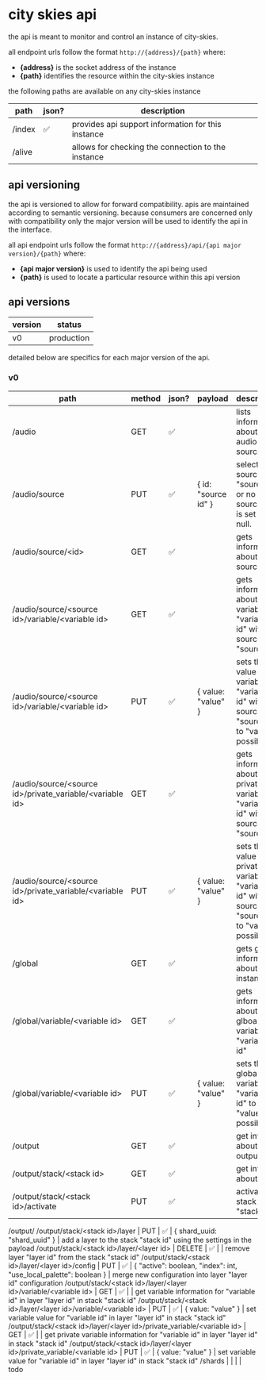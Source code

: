 # city skies api

the api is meant to monitor and control an instance of city-skies.

all endpoint urls follow the format ```http://{address}/{path}``` where:
* **{address}** is the socket address of the instance
* **{path}** identifies the resource within the city-skies instance

the following paths are available on any city-skies instance

path | json? | description
---|---|---
/index | ✅ | provides api support information for this instance
/alive |  | allows for checking the connection to the instance

## api versioning

the api is versioned to allow for forward compatibility. apis are maintained according to semantic versioning. because consumers are concerned only with compatibility only the major version will be used to identify the api in the interface.

all api endpoint urls follow the format ```http://{address}/api/{api major version}/{path}``` where:
* **{api major version}** is used to identify the api being used
* **{path}** is used to locate a particular resource within this api version

## api versions

version | status
---|---
v0 | production

detailed below are specifics for each major version of the api. 

### v0

path | method | json? | payload | description
---|---|---|---|---
/audio | GET | ✅ |  | lists information about audio sources
/audio/source | PUT | ✅ | { id: "source id" } | select source "source id", or no source if id is set to null.
/audio/source/\<id> | GET | ✅ |  | gets information about the source "id"
/audio/source/\<source id>/variable/\<variable id> | GET | ✅ |  |gets information about the variable "variable id" within source "source id"
/audio/source/\<source id>/variable/\<variable id> | PUT | ✅ | { value: "value" } | sets the value of the variable "variable id" within source "source id" to "value" if possible
/audio/source/\<source id>/private_variable/\<variable id> | GET | ✅ |  | gets information about the private variable "variable id" within source "source id"
/audio/source/\<source id>/private_variable/\<variable id> | PUT | ✅ | { value: "value" } | sets the value of the private variable "variable id" within source "source id" to "value" if possible
/global | GET | ✅ |  | gets global information about the instance
/global/variable/\<variable id> | GET | ✅ |  | gets information about the glboal variable "variable id"
/global/variable/\<variable id> | PUT | ✅ | { value: "value" } | sets the global variable "variable id" to "value" if possible
/output | GET | ✅ |  | get info about the output
/output/stack/\<stack id> | GET | ✅ |  | get info about 
/output/stack/\<stack id>/activate | PUT | ✅ |  | activate stack "stack id"
/output/
/output/stack/\<stack id>/layer | PUT | ✅ | { shard_uuid: "shard_uuid" } | add a layer to the stack "stack id" using the settings in the payload
/output/stack/\<stack id>/layer/\<layer id> | DELETE | ✅ |  | remove layer "layer id" from the stack "stack id"
/output/stack/\<stack id>/layer/\<layer id>/config | PUT | ✅ | { "active": boolean, "index": int, "use_local_palette": boolean } | merge new configuration into layer "layer id" configuration
/output/stack/\<stack id>/layer/\<layer id>/variable/\<variable id> | GET | ✅ |  | get variable information for "variable id" in layer "layer id" in stack "stack id"
/output/stack/\<stack id>/layer/\<layer id>/variable/\<variable id> | PUT | ✅ | { value: "value" } | set variable value for "variable id" in layer "layer id" in stack "stack id"
/output/stack/\<stack id>/layer/\<layer id>/private_variable/\<variable id> | GET | ✅ |  | get private variable information for "variable id" in layer "layer id" in stack "stack id"
/output/stack/\<stack id>/layer/\<layer id>/private_variable/\<variable id> | PUT | ✅ | { value: "value" } | set variable value for "variable id" in layer "layer id" in stack "stack id"
/shards |  |  |  | todo
